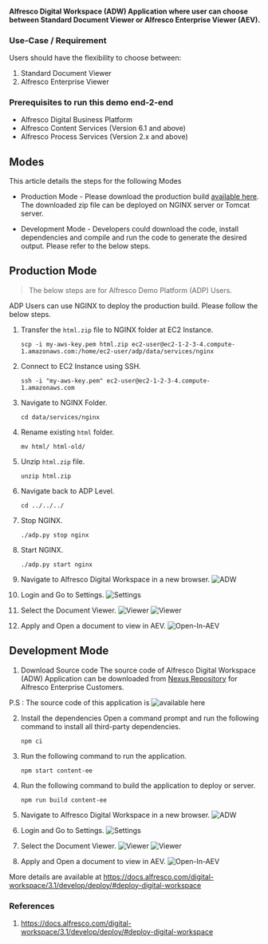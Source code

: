 #### Alfresco Digital Workspace (ADW) Application where user can choose between Standard Document Viewer or Alfresco Enterprise Viewer (AEV).

### Use-Case / Requirement

Users should have the flexibility to choose between:
1. Standard Document Viewer
2. Alfresco Enterprise Viewer

### Prerequisites to run this demo end-2-end

* Alfresco Digital Business Platform
* Alfresco Content Services (Version 6.1 and above)
* Alfresco Process Services (Version 2.x and above)

## Modes
This article details the steps for the following Modes
* Production Mode - Please download the production build [available here](assets/prod-build/html.zip). The downloaded zip file can be deployed on NGINX server or Tomcat server. 

* Development Mode - Developers could download the code, install dependencies and compile and run the code to generate the desired output. Please refer to the below steps.


## Production Mode

> The below steps are for Alfresco Demo Platform (ADP) Users.

ADP Users can use NGINX to deploy the production build. Please follow the below steps.

1. Transfer the `html.zip` file to NGINX folder at EC2 Instance.
    ```
    scp -i my-aws-key.pem html.zip ec2-user@ec2-1-2-3-4.compute-1.amazonaws.com:/home/ec2-user/adp/data/services/nginx
    ```

2. Connect to EC2 Instance using SSH.
    ```
    ssh -i "my-aws-key.pem" ec2-user@ec2-1-2-3-4.compute-1.amazonaws.com
    ```

3. Navigate to NGINX Folder.
    ```
    cd data/services/nginx
    ```

4. Rename existing `html` folder.
    ```
    mv html/ html-old/
    ```

5. Unzip `html.zip` file.
    ```
    unzip html.zip
    ```

6. Navigate back to ADP Level.
    ```
    cd ../../../
    ```

7. Stop NGINX.
    ```
    ./adp.py stop nginx
    ```

8. Start NGINX.
    ```
    ./adp.py start nginx
    ```

9. Navigate to Alfresco Digital Workspace in a new browser.
    ![ADW](assets/1.png)

10. Login and Go to Settings.
    ![Settings](assets/2.png)

11. Select the Document Viewer.
    ![Viewer](assets/3.png)
    ![Viewer](assets/4.png)

12. Apply and Open a document to view in AEV.
    ![Open-In-AEV](assets/5.png)



## Development Mode

1. Download Source code
The source code of Alfresco Digital Workspace (ADW) Application can be downloaded from [Nexus Repository](https://nexus.alfresco.com/) for Alfresco Enterprise Customers.

P.S : The source code of this application is ![available here](assets/source-code/)

2. Install the dependencies
Open a command prompt and run the following command to install all third-party dependencies.
    ``` 
    npm ci
    ```

3. Run the following command to run the application.
    ``` 
    npm start content-ee 
    ```

4. Run the following command to build the application to deploy or server.
    ``` 
    npm run build content-ee 
    ```

5. Navigate to Alfresco Digital Workspace in a new browser.
    ![ADW](assets/1.png)

6. Login and Go to Settings.
    ![Settings](assets/2.png)

7. Select the Document Viewer.
    ![Viewer](assets/3.png)
    ![Viewer](assets/4.png)

8. Apply and Open a document to view in AEV.
    ![Open-In-AEV](assets/5.png)

More details are available at https://docs.alfresco.com/digital-workspace/3.1/develop/deploy/#deploy-digital-workspace

### References

1. https://docs.alfresco.com/digital-workspace/3.1/develop/deploy/#deploy-digital-workspace
